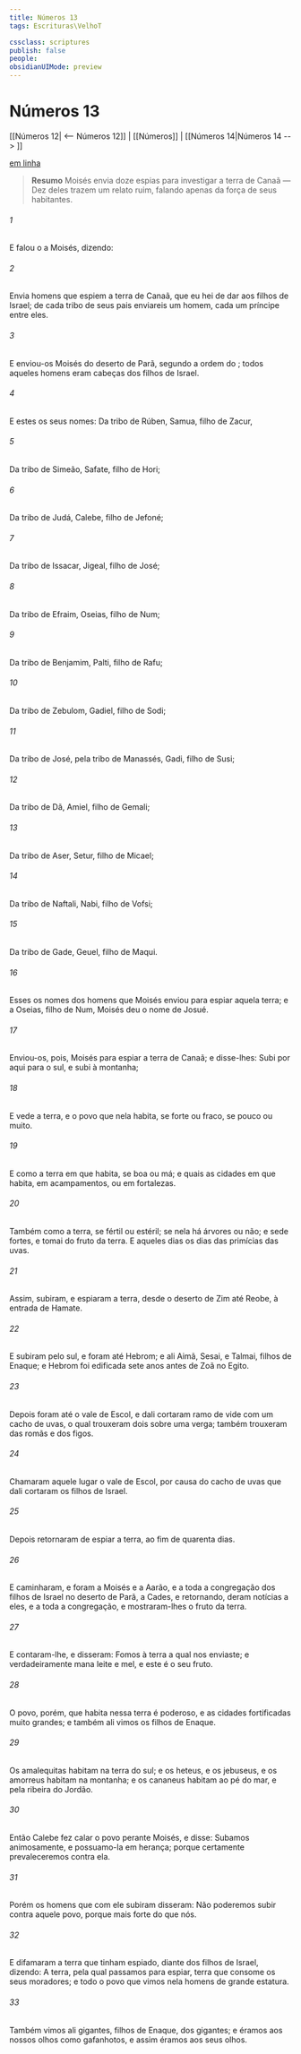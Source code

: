```yaml
---
title: Números 13
tags: Escrituras\VelhoT

cssclass: scriptures
publish: false
people:
obsidianUIMode: preview
---
```


# Números 13
[[Números 12| <-- Números 12]] | [[Números]] | [[Números 14|Números 14 --> ]]

[em linha](https://churchofjesuschrist.org/study/scriptures/ot/num/13?lang=por)

> __Resumo__
Moisés envia doze espias para investigar a terra de Canaã — Dez deles trazem um relato ruim, falando apenas da força de seus habitantes.

###### 1 
E falou o  a Moisés, dizendo:

###### 2 
Envia homens que espiem a terra de Canaã, que eu hei de dar aos filhos de Israel; de cada tribo de seus pais enviareis um homem,  cada um príncipe entre eles.

###### 3 
E enviou-os Moisés do deserto de Parã, segundo a ordem do ; todos aqueles homens eram cabeças dos filhos de Israel.

###### 4 
E estes  os seus nomes: Da tribo de Rúben, Samua, filho de Zacur,

###### 5 
Da tribo de Simeão, Safate, filho de Hori;

###### 6 
Da tribo de Judá, Calebe, filho de Jefoné;

###### 7 
Da tribo de Issacar, Jigeal, filho de José;

###### 8 
Da tribo de Efraim, Oseias, filho de Num;

###### 9 
Da tribo de Benjamim, Palti, filho de Rafu;

###### 10 
Da tribo de Zebulom, Gadiel, filho de Sodi;

###### 11 
Da tribo de José, pela tribo de Manassés, Gadi, filho de Susi;

###### 12 
Da tribo de Dã, Amiel, filho de Gemali;

###### 13 
Da tribo de Aser, Setur, filho de Micael;

###### 14 
Da tribo de Naftali, Nabi, filho de Vofsi;

###### 15 
Da tribo de Gade, Geuel, filho de Maqui.

###### 16 
Esses  os nomes dos homens que Moisés enviou para espiar aquela terra; e a Oseias, filho de Num, Moisés deu o nome de Josué.

###### 17 
Enviou-os, pois, Moisés para espiar a terra de Canaã; e disse-lhes: Subi por aqui para o sul, e subi à montanha;

###### 18 
E vede a terra, e o povo que nela habita, se  forte ou fraco, se pouco ou muito.

###### 19 
E como  a terra em que habita, se boa ou má; e quais  as cidades em que habita, em acampamentos, ou em fortalezas.

###### 20 
Também como  a terra, se fértil ou estéril; se nela há árvores ou não; e sede fortes, e tomai do fruto da terra. E  aqueles dias os dias das primícias das uvas.

###### 21 
Assim, subiram, e espiaram a terra, desde o deserto de Zim até Reobe, à entrada de Hamate.

###### 22 
E subiram pelo sul, e foram até Hebrom; e  ali Aimã, Sesai, e Talmai, filhos de Enaque; e Hebrom foi edificada sete anos antes de Zoã no Egito.

###### 23 
Depois foram até o vale de Escol, e dali cortaram  ramo de vide com um cacho de uvas, o qual trouxeram dois  sobre uma verga; também trouxeram das romãs e dos figos.

###### 24 
Chamaram aquele lugar o vale de Escol, por causa do cacho de uvas que dali cortaram os filhos de Israel.

###### 25 
Depois retornaram de espiar a terra, ao fim de quarenta dias.

###### 26 
E caminharam, e foram a Moisés e a Aarão, e a toda a congregação dos filhos de Israel no deserto de Parã, a Cades, e retornando, deram notícias a eles, e a toda a congregação, e mostraram-lhes o fruto da terra.

###### 27 
E contaram-lhe, e disseram: Fomos à terra a qual nos enviaste; e verdadeiramente mana leite e mel, e este é o seu fruto.

###### 28 
O povo, porém, que habita nessa terra é poderoso, e as cidades fortificadas  muito grandes; e também ali vimos os filhos de Enaque.

###### 29 
Os amalequitas habitam na terra do sul; e os heteus, e os jebuseus, e os amorreus habitam na montanha; e os cananeus habitam ao pé do mar, e pela ribeira do Jordão.

###### 30 
Então Calebe fez calar o povo perante Moisés, e disse: Subamos animosamente, e possuamo-la em herança; porque certamente prevaleceremos contra ela.

###### 31 
Porém os homens que com ele subiram disseram: Não poderemos subir contra aquele povo, porque  mais forte do que nós.

###### 32 
E difamaram a terra que tinham espiado, diante dos filhos de Israel, dizendo: A terra, pela qual passamos para espiar,  terra que consome os seus moradores; e todo o povo que vimos nela  homens de grande estatura.

###### 33 
Também vimos ali gigantes, filhos de Enaque,  dos gigantes; e éramos aos nossos olhos como gafanhotos, e assim  éramos aos seus olhos.

